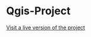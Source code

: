 # Qgis-Project

[Visit a live version of the project](https://vishnunarayanvenugopal.github.io/Qgis-Project/)
